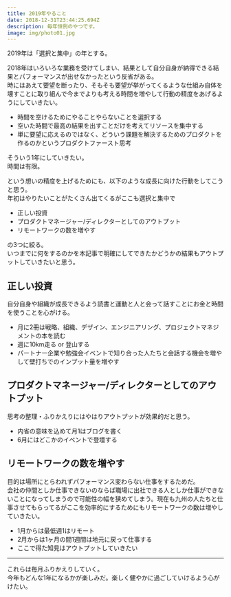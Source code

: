 ```yaml
---
title: 2019年やること
date: 2018-12-31T23:44:25.694Z
description: 毎年恒例のやつです。
image: img/photo01.jpg
---
```

2019年は「選択と集中」の年とする。

2018年はいろいろな業務を受けてしまい、結果として自分自身が納得できる結果とパフォーマンスが出せなかったという反省がある。\
時にはあえて要望を断ったり、そもそも要望が挙がってくるような仕組み自体を壊すことに取り組んで今までよりも考える時間を増やして行動の精度をあげるようにしていきたい。

* 時間を空けるためにやることやらないことを選択する
* 空いた時間で最高の結果を出すことだけを考えてリソースを集中する
* 単に要望に応えるのではなく、どういう課題を解決するためのプロダクトを作るのかというプロダクトファースト思考

そういう1年にしていきたい。\
時間は有限。

という想いの精度を上げるためにも、以下のような成長に向けた行動をしてこうと思う。\
年初はやりたいことがたくさん出てくるがここも選択と集中で

* 正しい投資
* プロダクトマネージャー/ディレクターとしてのアウトプット
* リモートワークの数を増やす

の3つに絞る。\
いつまでに何をするのかを本記事で明確にしてできたかどうかの結果もアウトプットしていきたいと思う。

## 正しい投資

自分自身や組織が成長できるよう読書と運動と人と会って話すことにお金と時間を使うことを心がける。

* 月に2冊は戦略、組織、デザイン、エンジニアリング、プロジェクトマネジメントの本を読む
* 週に10km走る or 登山する
* パートナー企業や勉強会イベントで知り合った人たちと会話する機会を増やして壁打ちでのインプット量を増やす

## プロダクトマネージャー/ディレクターとしてのアウトプット

思考の整理・ふりかえりにはやはりアウトプットが効果的だと思う。

* 内省の意味を込めて月1はブログを書く
* 6月にはどこかのイベントで登壇する

## リモートワークの数を増やす

目的は場所にとらわれずパフォーマンス変わらない仕事をするためだ。\
会社の仲間としか仕事できないのならば職場に出社できる人としか仕事ができないことになってしまうので可能性の幅を狭めてしまう。現在も九州の人たちと仕事させてもらってるがここを効率的にするためにもリモートワークの数は増やしていきたい。

* 1月からは最低週1はリモート
* 2月からは1ヶ月の間1週間は地元に戻って仕事する
* ここで得た知見はアウトプットしていきたい

- - -

これらは毎月ふりかえりしていく。\
今年もどんな1年になるかが楽しみだ。楽しく健やかに過ごしていけるよう心がけたい。
